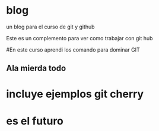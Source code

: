 # blog
un blog para el curso de git y github

Este es un complemento para ver como trabajar con git hub

#En este curso aprendi los comando para dominar GIT

## Ala mierda todo

# incluye ejemplos git cherry

# es el futuro
